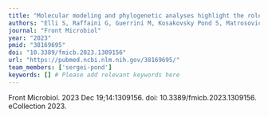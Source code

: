 ```yaml
---
title: "Molecular modeling and phylogenetic analyses highlight the role of amino acid 347 of the N1 subtype neuraminidase in influenza virus host range and interspecies adaptation"
authors: "Elli S, Raffaini G, Guerrini M, Kosakovsky Pond S, Matrosovich M."
journal: "Front Microbiol"
year: "2023"
pmid: "38169695"
doi: "10.3389/fmicb.2023.1309156"
url: "https://pubmed.ncbi.nlm.nih.gov/38169695/"
team_members: ['sergei-pond']
keywords: [] # Please add relevant keywords here
---
```

Front Microbiol. 2023 Dec 19;14:1309156. doi: 10.3389/fmicb.2023.1309156. eCollection 2023.
